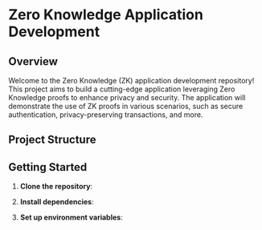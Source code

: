 
# Zero Knowledge Application Development

## Overview

Welcome to the Zero Knowledge (ZK) application development repository! This project aims to build a cutting-edge application leveraging Zero Knowledge proofs to enhance privacy and security. The application will demonstrate the use of ZK proofs in various scenarios, such as secure authentication, privacy-preserving transactions, and more.

## Project Structure



## Getting Started

1. **Clone the repository**:
 

2. **Install dependencies**:


3. **Set up environment variables**:

